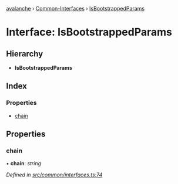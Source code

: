 [avalanche](../README.md) › [Common-Interfaces](../modules/common_interfaces.md) › [IsBootstrappedParams](common_interfaces.isbootstrappedparams.md)

# Interface: IsBootstrappedParams

## Hierarchy

* **IsBootstrappedParams**

## Index

### Properties

* [chain](common_interfaces.isbootstrappedparams.md#chain)

## Properties

###  chain

• **chain**: *string*

*Defined in [src/common/interfaces.ts:74](https://github.com/ava-labs/avalanchejs/blob/40de7e6/src/common/interfaces.ts#L74)*
